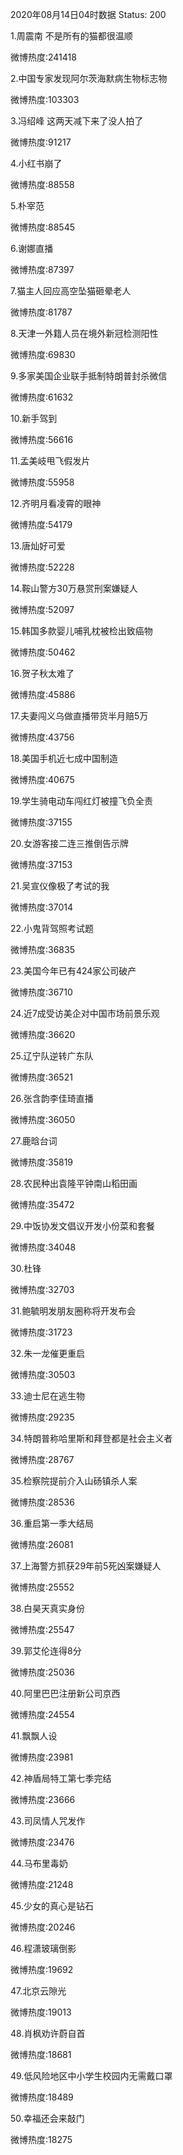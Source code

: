 2020年08月14日04时数据
Status: 200

1.周震南 不是所有的猫都很温顺

微博热度:241418

2.中国专家发现阿尔茨海默病生物标志物

微博热度:103303

3.冯绍峰 这两天减下来了没人拍了

微博热度:91217

4.小红书崩了

微博热度:88558

5.朴宰范

微博热度:88545

6.谢娜直播

微博热度:87397

7.猫主人回应高空坠猫砸晕老人

微博热度:81787

8.天津一外籍人员在境外新冠检测阳性

微博热度:69830

9.多家美国企业联手抵制特朗普封杀微信

微博热度:61632

10.新手驾到

微博热度:56616

11.孟美岐甩飞假发片

微博热度:55958

12.齐明月看凌霄的眼神

微博热度:54179

13.唐灿好可爱

微博热度:52228

14.鞍山警方30万悬赏刑案嫌疑人

微博热度:52097

15.韩国多款婴儿哺乳枕被检出致癌物

微博热度:50462

16.贺子秋太难了

微博热度:45886

17.夫妻闯义乌做直播带货半月赔5万

微博热度:43756

18.美国手机近七成中国制造

微博热度:40675

19.学生骑电动车闯红灯被撞飞负全责

微博热度:37155

20.女游客接二连三推倒告示牌

微博热度:37153

21.吴宣仪像极了考试的我

微博热度:37014

22.小鬼背驾照考试题

微博热度:36835

23.美国今年已有424家公司破产

微博热度:36710

24.近7成受访美企对中国市场前景乐观

微博热度:36620

25.辽宁队逆转广东队

微博热度:36521

26.张含韵李佳琦直播

微博热度:36050

27.鹿晗台词

微博热度:35819

28.农民种出袁隆平钟南山稻田画

微博热度:35472

29.中饭协发文倡议开发小份菜和套餐

微博热度:34048

30.杜锋

微博热度:32703

31.鲍毓明发朋友圈称将开发布会

微博热度:31723

32.朱一龙催更重启

微博热度:30503

33.迪士尼在逃生物

微博热度:29235

34.特朗普称哈里斯和拜登都是社会主义者

微博热度:28767

35.检察院提前介入山砀镇杀人案

微博热度:28536

36.重启第一季大结局

微博热度:26081

37.上海警方抓获29年前5死凶案嫌疑人

微博热度:25552

38.白昊天真实身份

微博热度:25547

39.郭艾伦连得8分

微博热度:25036

40.阿里巴巴注册新公司京西

微博热度:24554

41.飘飘人设

微博热度:23981

42.神盾局特工第七季完结

微博热度:23666

43.司凤情人咒发作

微博热度:23476

44.马布里毒奶

微博热度:21248

45.少女的真心是钻石

微博热度:20246

46.程潇玻璃倒影

微博热度:19692

47.北京云隙光

微博热度:19013

48.肖枫劝许蔚自首

微博热度:18681

49.低风险地区中小学生校园内无需戴口罩

微博热度:18489

50.幸福还会来敲门

微博热度:18275

